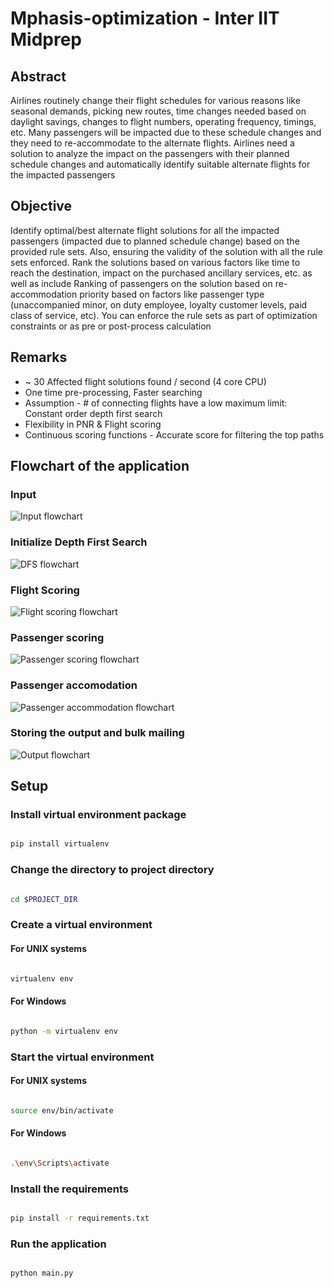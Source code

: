 # Mphasis-optimization - Inter IIT Midprep

## Abstract

Airlines routinely change their flight schedules for various reasons like seasonal demands,
picking new routes, time changes needed based on daylight savings, changes to flight numbers,
operating frequency, timings, etc. Many passengers will be impacted due to these schedule
changes and they need to re-accommodate to the alternate flights. Airlines need a solution to
analyze the impact on the passengers with their planned schedule changes and automatically
identify suitable alternate flights for the impacted passengers

## Objective

Identify optimal/best alternate flight solutions for all the impacted passengers (impacted
due to planned schedule change) based on the provided rule sets. Also, ensuring the validity
of the solution with all the rule sets enforced. Rank the solutions based on various factors
like time to reach the destination, impact on the purchased ancillary services, etc. as well as
include Ranking of passengers on the solution based on re-accommodation priority based on
factors like passenger type (unaccompanied minor, on duty employee, loyalty customer levels,
paid class of service, etc). You can enforce the rule sets as part of optimization constraints or
as pre or post-process calculation

## Remarks

- ~ 30 Affected flight solutions found / second (4 core CPU)
- One time pre-processing, Faster searching
- Assumption - # of connecting flights have a low maximum 
limit: Constant order depth first search
- Flexibility in PNR & Flight scoring
- Continuous scoring functions - Accurate score for filtering 
the top paths

## Flowchart of the application

### Input

![Input flowchart](images/input.png?raw=true "Title")

### Initialize Depth First Search

![DFS flowchart](images/dfs.png?raw=true "Title")

### Flight Scoring

![Flight scoring flowchart](images/flight_scoring.png?raw=true "Title")

### Passenger scoring

![Passenger scoring flowchart](images/passenger_scoring.png?raw=true "Title")

### Passenger accomodation

![Passenger accommodation flowchart](images/accommodation.png?raw=true "Title")

### Storing the output and bulk mailing

![Output flowchart](images/output_mailing.png?raw=true "Title")

## Setup

### Install virtual environment package
```bash

pip install virtualenv

```

### Change the directory to project directory

```bash

cd $PROJECT_DIR

```

### Create a virtual environment

#### For UNIX systems
```bash

virtualenv env

```

#### For Windows
```bash

python -m virtualenv env

```

### Start the virtual environment

#### For UNIX systems
```bash

source env/bin/activate

```

#### For Windows
```bash

.\env\Scripts\activate

```

### Install the requirements

```bash

pip install -r requirements.txt

```

### Run the application

```bash

python main.py

```
